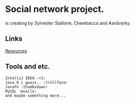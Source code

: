 # Social network project.

Is creating by Sylvester Stallone, Chewbacca and Aardvarky.

## Links
[Resources](https://drive.google.com/drive/folders/1MB7kTc6S8v_oU7GrIn9qBIVhq8pzi4Ga)

## Tools and etc.
```
IntelliJ IDEA :+1:
Java 8 i guess.. :trollface:
JavaFX :thumbsdown:
MySQL :muscle:
and maybe something more...
```
